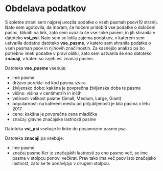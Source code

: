 # Obdelava podatkov


S spletne strani sem najprej uvozila podatke o vseh pasmah psov(19 strani). Nato sem ugotovila, da moram, če hočem pridobiti vse podatke o določeni pasmi, klikniti na link, zato sem uvozila še vse linke pasem, in jih shranila v datoteko **vsi_psi**.
Nato sem se lotila zajema podatkov, v katerem sem ustvarila dodatno datoteko **vse_pasme**, v katero sem shranila podatke o vseh pasmah psov in njihovih značilnostih. 
Za kasnejšo analizo pa bo potrebno imeti podatke v pravi obliki, zato sem ustvarila še eno datoteko **znacaji**, v kateri so zajeti vsi značaji pasem. 

Datoteka **vse_pasme** vsebuje:
* ime pasme
* državo porekla: od kod pasma izvira
* življensko dobo: kakšna je povprečna življenska doba te pasme
* višino: višina v centimetrih in inčih
* velikost: velikost pasme (Small, Medium, Large, Giant)
* popularnost: na katerem mestu po priljubljenosti je bila pasma v letu 2017
* ceno: kakšna je povprečna cena mladička
* značaj: glavne značajske lastnosti pasme

Datoteka **vsi_psi** vsebuje le linke do posamezne pasme psa.

Datoteka **znacaji** pa vsebuje:
* ime pasme
* značaj pasme
Ker je značajskih lastnosti za eno pasmo več, se ime pasme v stolpcu ponovi večkrat. 
Prav tako ima več psov isto značajsko lastnost, zato se te ponavljajo v drugem stolpcu. 
